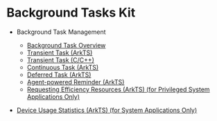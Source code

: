 # Background Tasks Kit

<!--Del-->
- Background Task Management<!--DelEnd-->

  - [Background Task Overview](background-task-overview.md)
  - [Transient Task (ArkTS)](transient-task.md)
  - [Transient Task (C/C++)](native-transient-task.md)
  - [Continuous Task (ArkTS)](continuous-task.md)
  - [Deferred Task (ArkTS)](work-scheduler.md)
  - [Agent-powered Reminder (ArkTS)](agent-powered-reminder.md)
  <!--Del-->
  - [Requesting Efficiency Resources (ArkTS) (for Privileged System Applications Only)](efficiency-resource-request.md)
  <!--DelEnd-->
<!--Del-->
- [Device Usage Statistics (ArkTS) (for System Applications Only)](../device-usage-statistics/Readme-EN.md)
<!--DelEnd-->
